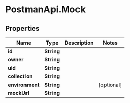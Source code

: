 # PostmanApi.Mock

## Properties

Name | Type | Description | Notes
------------ | ------------- | ------------- | -------------
**id** | **String** |  | 
**owner** | **String** |  | 
**uid** | **String** |  | 
**collection** | **String** |  | 
**environment** | **String** |  | [optional] 
**mockUrl** | **String** |  | 


